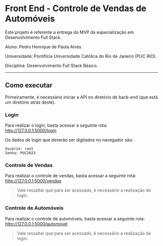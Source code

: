 # **Front End - Controle de Vendas de Automóveis**

Este projeto é referente a entrega do MVP da especialização em Desenvolvimento Full Stack.

Aluno: Pedro Henrique de Paula Alves.

Universidade: Pontifícia Universidade Católica do Rio de Janeiro (PUC RIO).

Disciplina: Desenvolvimento Full Stack Básico.

---
## **Como executar**

Primeiramente, é necessário iniciar a API no diretório de back-end (que está um diretório atrás deste).

### **Login**
Para realizar o login, basta acessar a seguinte rota: http://127.0.0.1:5000/login

Os dados de login que deverão ser digitados no navegador são:
    
    Usuário: root
    Senha: PUC2023

### **Controle de Vendas**

Para realizar o controle de vendas, basta acessar a seguinte rota: http://127.0.0.1:5000/vendas
    
> Vale ressaltar que para ser acessado, é necessário a realização de login.

### **Controle de Automóveis**

Para realizar o controle de automóveis, basta acessar a seguinte rota: http://127.0.0.1:5000/automovel
    
> Vale ressaltar que para ser acessado, é necessário a realização de login.
